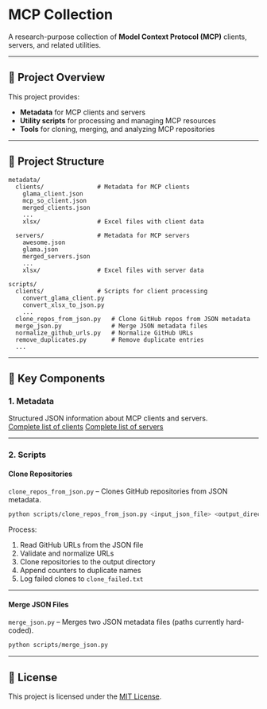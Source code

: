# MCP Collection

A research-purpose collection of **Model Context Protocol (MCP)** clients, servers, and related utilities.

---

## 📌 Project Overview

This project provides:

- **Metadata** for MCP clients and servers  
- **Utility scripts** for processing and managing MCP resources  
- **Tools** for cloning, merging, and analyzing MCP repositories  

---

## 📂 Project Structure

```
metadata/
  clients/               # Metadata for MCP clients
    glama_client.json
    mcp_so_client.json
    merged_clients.json
    ...
    xlsx/                # Excel files with client data

  servers/               # Metadata for MCP servers
    awesome.json
    glama.json
    merged_servers.json
    ...
    xlsx/                # Excel files with server data

scripts/
  clients/               # Scripts for client processing
    convert_glama_client.py
    convert_xlsx_to_json.py
    ...
  clone_repos_from_json.py   # Clone GitHub repos from JSON metadata
  merge_json.py              # Merge JSON metadata files
  normalize_github_urls.py   # Normalize GitHub URLs
  remove_duplicates.py       # Remove duplicate entries
  ...
```

---

## 🧩 Key Components

### 1. Metadata

Structured JSON information about MCP clients and servers.  
[Complete list of clients](./metadata/clients/merged_clients.json)
[Complete list of servers](./metadata/servers/merged_servers.json)

---

### 2. Scripts

#### Clone Repositories

`clone_repos_from_json.py` – Clones GitHub repositories from JSON metadata.

```bash
python scripts/clone_repos_from_json.py <input_json_file> <output_directory>
```

Process:

1. Read GitHub URLs from the JSON file  
2. Validate and normalize URLs  
3. Clone repositories to the output directory  
4. Append counters to duplicate names  
5. Log failed clones to `clone_failed.txt`  

---

#### Merge JSON Files

`merge_json.py` – Merges two JSON metadata files (paths currently hard-coded).

```bash
python scripts/merge_json.py
```

---

## 📜 License

This project is licensed under the [MIT License](LICENSE).
